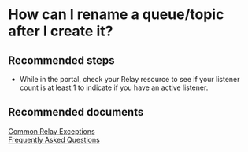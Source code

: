 <properties 
	pageTitle="How do I know if I have any active listeners?" 
	description="How do I know if I have any active listeners?" 
	service="microsoft.relay"
	resource="namespaces"
	authors="jtaubensee"
	displayOrder="3"
	selfHelpType="resource"
	supportTopicIds=""
	resourceTags=""	
	productPesIds="16123"
	cloudEnvironments="public" 
/>

# How can I rename a queue/topic after I create it?

## **Recommended steps**
* While in the portal, check your Relay resource to see if your listener count is at least 1 to indicate if you have an active listener.

## **Recommended documents**
[Common Relay Exceptions](https://azure.microsoft.com/documentation/articles/relay-exceptions)<br>
[Frequently Asked Questions](https://azure.microsoft.com/documentation/articles/relay-faq)